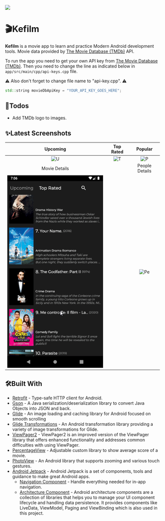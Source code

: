 ![](https://img.shields.io/badge/minSdkVersion-23-brightgreen.svg)
# 🎬Kefilm 
**Kefilm** is a movie app to learn and practice Modern Android development tools. Movie data provided by [The Movie Database (TMDb)](https://www.themoviedb.org/) API.

To run the app you need to get your own API key from [The Movie Database (TMDb)](https://www.themoviedb.org/). Then you need to change the line as indicated below in `app/src/main/cpp/api-keys.cpp`  file.

⚠️ Also don't forget to change file name to "api-key.cpp". ⚠️
```cpp
std::string movieDbApiKey = "YOUR_API_KEY_GOES_HERE";
```

## 🌟Todos
+ Add TMDb logo to images.

## ✨Latest Screenshots
| Upcoming | Top Rated |  Popular |
|:-:|:-:|:-:|
| ![U](screenshots/latest/upcoming.gif?raw=true) | ![T](screenshots/latest/toprated.gif?raw=true) | ![P](screenshots/latest/popular.gif?raw=true) |
| Movie Details | |  People Details |
| ![M](screenshots/latest/movie_details.gif?raw=true) | | ![Pe](screenshots/latest/people_details.gif?raw=true) |

## 🛠️Built With 
+ [Retrofit](https://github.com/square/retrofit) - Type-safe HTTP client for Android.
+ [Gson](https://github.com/google/gson) - A Java serialization/deserialization library to convert Java Objects into JSON and back.
+ [Glide](https://github.com/bumptech/glide) - An image loading and caching library for Android focused on smooth scrolling
+ [Glide Transformations](https://github.com/wasabeef/glide-transformations) - An Android transformation library providing a variety of image transformations for Glide. 
+ [ViewPager2](https://developer.android.com/training/animation/vp2-migration) - ViewPager2 is an improved version of the ViewPager library that offers enhanced functionality and addresses common difficulties with using ViewPager.
+ [PercentageView](https://github.com/turkergoksu/PercentageView) - Adjustable custom library to show average score of a movie.
+ [PhotoView](https://github.com/Baseflow/PhotoView) - An Android library that supports zooming and various touch gestures.
+ [Android Jetpack](https://developer.android.com/jetpack) - Android Jetpack is a set of components, tools and guidance to make great Android apps.
  + [Navigation Component](https://developer.android.com/guide/navigation) - Handle everything needed for in-app navigation.
  + [Architecture Component](https://developer.android.com/topic/libraries/architecture) - Android architecture components are a collection of libraries that helps you to manage your UI component lifecycle and handling data persistence. It provides components like LiveData, ViewModel, Paging and ViewBinding which is also used in this project.
